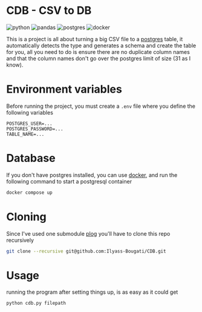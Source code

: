 # CDB - CSV to DB
![python](https://img.shields.io/badge/Python-FFD43B?style=for-the-badge&logo=python&logoColor=blue)
![pandas](https://img.shields.io/badge/Pandas-2C2D72?style=for-the-badge&logo=pandas&logoColor=white)
![postgres](https://img.shields.io/badge/PostgreSQL-316192?style=for-the-badge&logo=postgresql&logoColor=white)
![docker](https://img.shields.io/badge/Docker-2CA5E0?style=for-the-badge&logo=docker&logoColor=white)

This is a project is all about turning a big CSV file to a [postgres](https://www.postgresql.org/) table, it automatically detects the type and generates a schema and create the table for you, all you need to do is ensure there are no duplicate column names and that the column names don't go over the postgres limit of size (31 as I know).

# Environment variables
Before running the project, you must create a `.env` file where you define the following variables
```env
POSTGRES_USER=...
POSTGRES_PASSWORD=...
TABLE_NAME=...
```

# Database
If you don't have postgres installed, you can use [docker](https://www.docker.com/), and run the following command to start a postgresql container
```bash
docker compose up
```

# Cloning
Since I've used one submodule [plog](https://github.com/Ilyass-Bougati/plog) you'll have to clone this repo recursively
```bash
git clone --recursive git@github.com:Ilyass-Bougati/CDB.git
```

# Usage
running the program after setting things up, is as easy as it could get
```bash
python cdb.py filepath
```